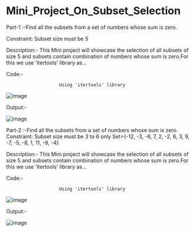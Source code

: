 # Mini_Project_On_Subset_Selection



Part-1 :-Find all the subsets from a set of numbers whose sum is zero.

Constraint: Subset size must be 5

Description:-
This Mini project will showcase the selection of all subsets of size 5 and subsets contain combination of numbers whose sum is zero.For this we use 'itertools' library as...


Code:-        

                        Using 'itertools' library
                        
![image](https://github.com/bajrangimishra9/Mini_Project_On_Subset_Selection/assets/155826931/8e1a5c1c-91c1-48a8-a901-feeeccaa1df1)


Output:-

![image](https://github.com/bajrangimishra9/Mini_Project_On_Subset_Selection/assets/155826931/0f4fcfc3-208e-4585-8198-ec93dd07be98)



Part-2 :-Find all the subsets from a set of numbers whose sum is zero.
Constraint: Subset size must be 3 to 6 only
Set={-12, -3, -6, 7, 2, -2, 6, 3, 9, -7, -5, -8, 1, 11, -9, -4}

Description:-
This Mini project will showcase the selection of all subsets of size 5 and subsets contain combination of numbers whose sum is zero.For this we use 'itertools' library as...


Code:-        

                        Using 'itertools' library
                        
![image](https://github.com/bajrangimishra9/Mini_Project_On_Subset_Selection/assets/155826931/8e1a5c1c-91c1-48a8-a901-feeeccaa1df1)


Output:-

![image](https://github.com/bajrangimishra9/Mini_Project_On_Subset_Selection/assets/155826931/0f4fcfc3-208e-4585-8198-ec93dd07be98)


